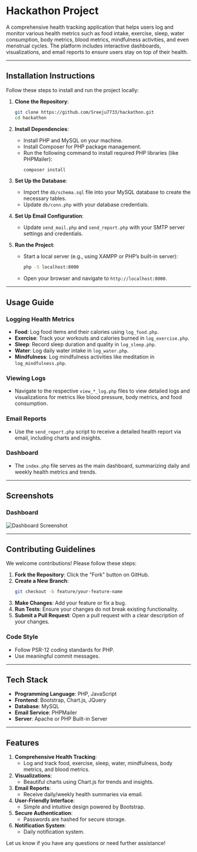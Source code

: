 # Hackathon Project

A comprehensive health tracking application that helps users log and monitor various health metrics such as food intake, exercise, sleep, water consumption, body metrics, blood metrics, mindfulness activities, and even menstrual cycles. The platform includes interactive dashboards, visualizations, and email reports to ensure users stay on top of their health.

---

## Installation Instructions

Follow these steps to install and run the project locally:

1. **Clone the Repository**:
   ```bash
   git clone https://github.com/Sreeju7733/hackathon.git
   cd hackathon
   ```

2. **Install Dependencies**:
   - Install PHP and MySQL on your machine.
   - Install Composer for PHP package management.
   - Run the following command to install required PHP libraries (like PHPMailer):
     ```bash
     composer install
     ```

3. **Set Up the Database**:
   - Import the `db/schema.sql` file into your MySQL database to create the necessary tables.
   - Update `db/conn.php` with your database credentials.

4. **Set Up Email Configuration**:
   - Update `send_mail.php` and `send_report.php` with your SMTP server settings and credentials.

5. **Run the Project**:
   - Start a local server (e.g., using XAMPP or PHP’s built-in server):
     ```bash
     php -S localhost:8000
     ```
   - Open your browser and navigate to `http://localhost:8000`.

---

## Usage Guide

### Logging Health Metrics
- **Food**: Log food items and their calories using `log_food.php`.
- **Exercise**: Track your workouts and calories burned in `log_exercise.php`.
- **Sleep**: Record sleep duration and quality in `log_sleep.php`.
- **Water**: Log daily water intake in `log_water.php`.
- **Mindfulness**: Log mindfulness activities like meditation in `log_mindfulness.php`.

### Viewing Logs
- Navigate to the respective `view_*_log.php` files to view detailed logs and visualizations for metrics like blood pressure, body metrics, and food consumption.

### Email Reports
- Use the `send_report.php` script to receive a detailed health report via email, including charts and insights.

### Dashboard
- The `index.php` file serves as the main dashboard, summarizing daily and weekly health metrics and trends.

---

## Screenshots

### Dashboard
![Dashboard Screenshot](https://via.placeholder.com/800x400?text=Dashboard)

---

## Contributing Guidelines

We welcome contributions! Please follow these steps:

1. **Fork the Repository**: Click the "Fork" button on GitHub.
2. **Create a New Branch**:
   ```bash
   git checkout -b feature/your-feature-name
   ```
3. **Make Changes**: Add your feature or fix a bug.
4. **Run Tests**: Ensure your changes do not break existing functionality.
5. **Submit a Pull Request**: Open a pull request with a clear description of your changes.

### Code Style
- Follow PSR-12 coding standards for PHP.
- Use meaningful commit messages.

---

## Tech Stack

- **Programming Language**: PHP, JavaScript
- **Frontend**: Bootstrap, Chart.js, JQuery
- **Database**: MySQL
- **Email Service**: PHPMailer
- **Server**: Apache or PHP Built-in Server

---

## Features

1. **Comprehensive Health Tracking**:
   - Log and track food, exercise, sleep, water, mindfulness, body metrics, and blood metrics.
2. **Visualizations**:
   - Beautiful charts using Chart.js for trends and insights.
3. **Email Reports**:
   - Receive daily/weekly health summaries via email.
4. **User-Friendly Interface**:
   - Simple and intuitive design powered by Bootstrap.
5. **Secure Authentication**:
   - Passwords are hashed for secure storage.
6. **Notification System**:
   - Daily notification system.

Let us know if you have any questions or need further assistance!
